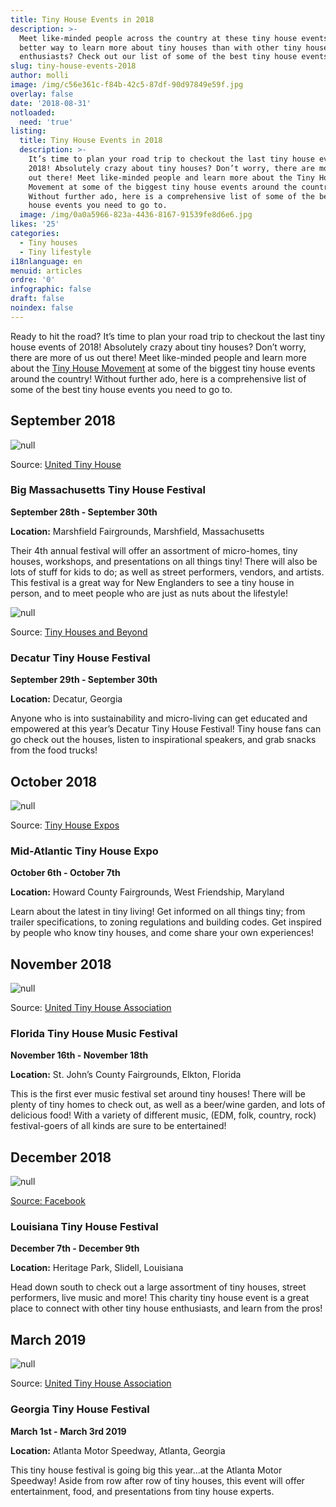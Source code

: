 ```yaml
---
title: Tiny House Events in 2018
description: >-
  Meet like-minded people across the country at these tiny house events! What
  better way to learn more about tiny houses than with other tiny house
  enthusiasts? Check out our list of some of the best tiny house events!
slug: tiny-house-events-2018
author: molli
image: /img/c56e361c-f84b-42c5-87df-90d97849e59f.jpg
overlay: false
date: '2018-08-31'
notloaded:
  need: 'true'
listing:
  title: Tiny House Events in 2018
  description: >-
    It’s time to plan your road trip to checkout the last tiny house events of
    2018! Absolutely crazy about tiny houses? Don’t worry, there are more of us
    out there! Meet like-minded people and learn more about the Tiny House
    Movement at some of the biggest tiny house events around the country!
    Without further ado, here is a comprehensive list of some of the best tiny
    house events you need to go to. 
  image: /img/0a0a5966-823a-4436-8167-91539fe8d6e6.jpg
likes: '25'
categories:
  - Tiny houses
  - Tiny lifestyle
i18nlanguage: en
menuid: articles
ordre: '0'
infographic: false
draft: false
noindex: false
---
```

Ready to hit the road? It’s time to plan your road trip to checkout the last tiny house events of 2018! Absolutely crazy about tiny houses? Don’t worry, there are more of us out there! Meet like-minded people and learn more about the [Tiny House Movement](https://www.tinysociety.co/articles/tiny-house-statistics/) at some of the biggest tiny house events around the country! Without further ado, here is a comprehensive list of some of the best tiny house events you need to go to. 

## **September 2018**

![null](/img/ma-2018-tiny-house-festival.png)

<span class="figcaption">Source: [United Tiny House](https://unitedtinyhouse.com/2018-massachusetts-tiny-house-festival/)</span>

### Big Massachusetts Tiny House Festival

**September 28th - September 30th**

**Location:** Marshfield Fairgrounds, Marshfield, Massachusetts

Their 4th annual festival will offer an assortment of micro-homes, tiny houses, workshops, and presentations on all things tiny! There will also be lots of stuff for kids to do; as well as street performers, vendors, and artists. This festival is a great way for New Englanders to see a tiny house in person, and to meet people who are just as nuts about the lifestyle!

![null](/img/decatur-tiny-house-festival-2017.png)

<span class="figcaption">Source: [Tiny Houses and Beyond](https://tinyhousesandbeyond.com/event/decatur-tiny-house-festival/)</span>

### Decatur Tiny House Festival

**September 29th - September 30th**

**Location:** Decatur, Georgia

Anyone who is into sustainability and micro-living can get educated and empowered at this year’s Decatur Tiny House Festival! Tiny house fans can go check out the houses, listen to inspirational speakers, and grab snacks from the food trucks!

## **October 2018**

![null](/img/side_alpha_holdings_logo-c-1x.png)

<span class="figcaption">Source: [Tiny House Expos](https://tinyhousesandbeyond.com/event/mid-atlantic-tiny-house-expo-maryland/)</span>

### Mid-Atlantic Tiny House Expo

**October 6th - October 7th**

**Location:** Howard County Fairgrounds, West Friendship, Maryland

Learn about the latest in tiny living! Get informed on all things tiny; from trailer specifications, to zoning regulations and building codes. Get inspired by people who know tiny houses, and come share your own experiences!

## **November 2018**

![null](/img/fl-2018-tiny-house-festival.png)

<span class="figcaption">Source: [United Tiny House Association](https://unitedtinyhouse.com/2018-florida-tiny-house-festival/)</span>

### Florida Tiny House Music Festival

**November 16th - November 18th**

**Location:** St. John’s County Fairgrounds, Elkton, Florida

This is the first ever music festival set around tiny houses! There will be plenty of tiny homes to check out, as well as a beer/wine garden, and lots of delicious food! With a variety of different music, (EDM, folk, country, rock) festival-goers of all kinds are sure to be entertained!

## **December 2018**

![null](/img/36702474_663578303983740_9178007389683580928_n.jpg)

[ Source: Facebook ](https://www.facebook.com/events/2139358116295883/?active_tab=about)

### Louisiana Tiny House Festival

**December 7th - December 9th**

**Location:** Heritage Park, Slidell, Louisiana 

Head down south to check out a large assortment of tiny houses, street performers, live music and more! This charity tiny house event is a great place to connect with other tiny house enthusiasts, and learn from the pros!

## **March 2019**

![null](/img/2019-georgia-logo.png)

<span class="figcaption">Source: [United Tiny House Association](https://unitedtinyhouse.com/2019-georgia-tiny-house-festival/)</span>

### Georgia Tiny House Festival

**March 1st - March 3rd 2019**

**Location:** Atlanta Motor Speedway, Atlanta, Georgia

This tiny house festival is going big this year...at the Atlanta Motor Speedway! Aside from row after row of tiny houses, this event will offer entertainment, food, and presentations from tiny house experts.
